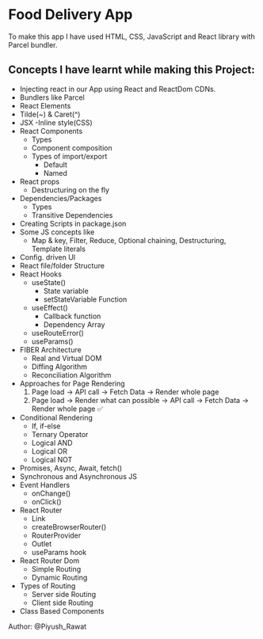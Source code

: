 # Food Delivery App

To make this app I have used HTML, CSS, JavaScript and React library with Parcel bundler.

## Concepts I have learnt while making this Project:
- Injecting react in our App using React and ReactDom CDNs.
- Bundlers like Parcel
- React Elements
- Tilde(~) & Caret(^)
- JSX
    -Inline style(CSS)
- React Components 
    - Types
    - Component composition
    - Types of import/export
        - Default
        - Named
- React props
    - Destructuring on the fly
- Dependencies/Packages  
    - Types
    - Transitive Dependencies
- Creating Scripts in package.json
- Some JS concepts like 
    - Map & key, Filter, Reduce, Optional chaining, Destructuring, Template literals
- Config. driven UI
- React file/folder Structure
- React Hooks
    - useState()
        - State variable
        - setStateVariable Function
    - useEffect()
        - Callback function
        - Dependency Array
    - useRouteError()
    - useParams()
- FIBER Architecture
    - Real and Virtual DOM
    - Diffing Algorithm
    - Reconciliation Algorithm
- Approaches for Page Rendering 
    1. Page load -> API call -> Fetch Data -> Render whole page
    2. Page load -> Render what can possible -> API call -> Fetch Data -> Render whole page ✅
- Conditional Rendering
    - If, if-else
    - Ternary Operator
    - Logical AND
    - Logical OR
    - Logical NOT
- Promises, Async, Await, fetch()
- Synchronous and Asynchronous JS
- Event Handlers
    - onChange()
    - onClick()
- React Router
    - Link
    - createBrowserRouter()
    - RouterProvider
    - Outlet
    - useParams hook
- React Router Dom
    - Simple Routing
    - Dynamic Routing
- Types of Routing
    - Server side Routing
    - Client side Routing
- Class Based Components



Author: @Piyush_Rawat